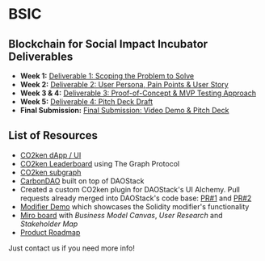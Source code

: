 # BSIC

## Blockchain for Social Impact Incubator Deliverables

* **Week 1:** [Deliverable 1: Scoping the Problem to Solve](/Deliverable%20%231/)
* **Week 2:** [Deliverable 2: User Persona, Pain Points & User Story](/Deliverable%20%232/)
* **Week 3 & 4:** [Deliverable 3: Proof-of-Concept & MVP Testing Approach](/Deliverable%20%233/)
* **Week 5:** [Deliverable 4: Pitch Deck Draft](/Deliverable%20%234/)
* **Final Submission:** [Final Submission: Video Demo & Pitch Deck](/Final%20Submission/)


## List of Resources

* [CO2ken dApp / UI](https://www.co2ken.io/)
* [CO2ken Leaderboard](https://www.co2ken.io/leaderboard) using The Graph Protocol
* [CO2ken subgraph](https://thegraph.com/explorer/subgraph/benesjan/co2ken)
* [CarbonDAO](http://dao.co2ken.io) built on top of DAOStack
* Created a custom CO2ken plugin for DAOStack's UI Alchemy. Pull requests already merged into DAOStack's code base: [PR#1](https://github.com/daostack/alchemy/pull/1547) and [PR#2](https://github.com/daostack/alchemy/pull/1555)
* [Modifier Demo](https://polluter.co2ken.io) which showcases the Solidity modifier's functionality
* [Miro board](https://miro.com/app/board/o9J_ku_CdX0=/) with *Business Model Canvas*, *User Research* and *Stakeholder Map*
* [Product Roadmap](https://www.notion.so/Product-Roadmap-739a7e599c80400d9a8dcb96f935fe64)




Just contact us if you need more info!
